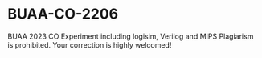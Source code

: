 # BUAA-CO-2206
BUAA 2023 CO Experiment
including logisim, Verilog and MIPS
Plagiarism is prohibited.
Your correction is highly welcomed!
